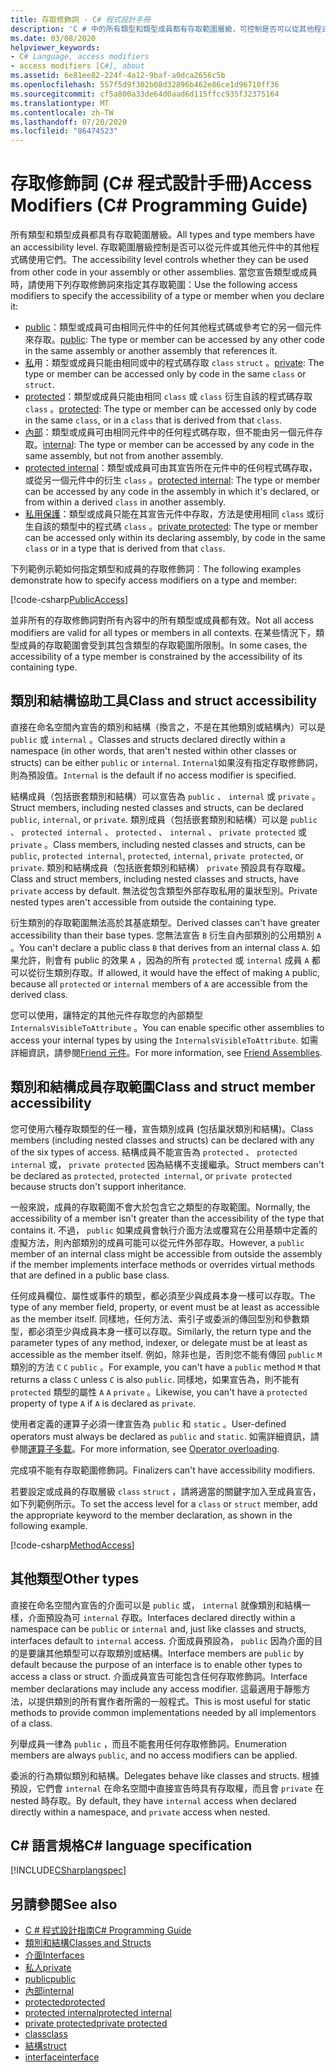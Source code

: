 ```yaml
---
title: 存取修飾詞 - C# 程式設計手冊
description: 'C # 中的所有類型和類型成員都有存取範圍層級，可控制是否可以從其他程式碼使用它們。 請參閱這份存取修飾詞清單。'
ms.date: 03/08/2020
helpviewer_keywords:
- C# Language, access modifiers
- access modifiers [C#], about
ms.assetid: 6e81ee82-224f-4a12-9baf-a0dca2656c5b
ms.openlocfilehash: 557f5d9f302b08d32896b462e86ce1d96710ff36
ms.sourcegitcommit: cf5a800a33de64d0aad6d115ffcc935f32375164
ms.translationtype: MT
ms.contentlocale: zh-TW
ms.lasthandoff: 07/20/2020
ms.locfileid: "86474523"
---
```

# <a name="access-modifiers-c-programming-guide"></a><span data-ttu-id="80879-104">存取修飾詞 (C# 程式設計手冊)</span><span class="sxs-lookup"><span data-stu-id="80879-104">Access Modifiers (C# Programming Guide)</span></span>

<span data-ttu-id="80879-105">所有類型和類型成員都具有存取範圍層級。</span><span class="sxs-lookup"><span data-stu-id="80879-105">All types and type members have an accessibility level.</span></span> <span data-ttu-id="80879-106">存取範圍層級控制是否可以從元件或其他元件中的其他程式碼使用它們。</span><span class="sxs-lookup"><span data-stu-id="80879-106">The accessibility level controls whether they can be used from other code in your assembly or other assemblies.</span></span> <span data-ttu-id="80879-107">當您宣告類型或成員時，請使用下列存取修飾詞來指定其存取範圍：</span><span class="sxs-lookup"><span data-stu-id="80879-107">Use the following access modifiers to specify the accessibility of a type or member when you declare it:</span></span>

- <span data-ttu-id="80879-108">[public](../../language-reference/keywords/public.md)：類型或成員可由相同元件中的任何其他程式碼或參考它的另一個元件來存取。</span><span class="sxs-lookup"><span data-stu-id="80879-108">[public](../../language-reference/keywords/public.md): The type or member can be accessed by any other code in the same assembly or another assembly that references it.</span></span>
- <span data-ttu-id="80879-109">[私](../../language-reference/keywords/private.md)用：類型或成員只能由相同或中的程式碼存取 `class` `struct` 。</span><span class="sxs-lookup"><span data-stu-id="80879-109">[private](../../language-reference/keywords/private.md): The type or member can be accessed only by code in the same `class` or `struct`.</span></span>
- <span data-ttu-id="80879-110">[protected](../../language-reference/keywords/protected.md)：類型或成員只能由相同 `class` 或 `class` 衍生自該的程式碼存取 `class` 。</span><span class="sxs-lookup"><span data-stu-id="80879-110">[protected](../../language-reference/keywords/protected.md): The type or member can be accessed only by code in the same `class`, or in a `class` that is derived from that `class`.</span></span>
- <span data-ttu-id="80879-111">[內部](../../language-reference/keywords/internal.md)：類型或成員可由相同元件中的任何程式碼存取，但不能由另一個元件存取。</span><span class="sxs-lookup"><span data-stu-id="80879-111">[internal](../../language-reference/keywords/internal.md): The type or member can be accessed by any code in the same assembly, but not from another assembly.</span></span>
- <span data-ttu-id="80879-112">[protected internal](../../language-reference/keywords/protected-internal.md)：類型或成員可由其宣告所在元件中的任何程式碼存取，或從另一個元件中的衍生 `class` 。</span><span class="sxs-lookup"><span data-stu-id="80879-112">[protected internal](../../language-reference/keywords/protected-internal.md): The type or member can be accessed by any code in the assembly in which it's declared, or from within a derived `class` in another assembly.</span></span>
- <span data-ttu-id="80879-113">[私用保護](../../language-reference/keywords/private-protected.md)：類型或成員只能在其宣告元件中存取，方法是使用相同 `class` 或衍生自該的類型中的程式碼 `class` 。</span><span class="sxs-lookup"><span data-stu-id="80879-113">[private protected](../../language-reference/keywords/private-protected.md): The type or member can be accessed only within its declaring assembly, by code in the same `class` or in a type that is derived from that `class`.</span></span>

<span data-ttu-id="80879-114">下列範例示範如何指定類型和成員的存取修飾詞︰</span><span class="sxs-lookup"><span data-stu-id="80879-114">The following examples demonstrate how to specify access modifiers on a type and member:</span></span>

[!code-csharp[PublicAccess](~/samples/snippets/csharp/objectoriented/accessmodifiers.cs#PublicAccess)]

<span data-ttu-id="80879-115">並非所有的存取修飾詞對所有內容中的所有類型或成員都有效。</span><span class="sxs-lookup"><span data-stu-id="80879-115">Not all access modifiers are valid for all types or members in all contexts.</span></span> <span data-ttu-id="80879-116">在某些情況下，類型成員的存取範圍會受到其包含類型的存取範圍所限制。</span><span class="sxs-lookup"><span data-stu-id="80879-116">In some cases, the accessibility of a type member is constrained by the accessibility of its containing type.</span></span>

## <a name="class-and-struct-accessibility"></a><span data-ttu-id="80879-117">類別和結構協助工具</span><span class="sxs-lookup"><span data-stu-id="80879-117">Class and struct accessibility</span></span>  

<span data-ttu-id="80879-118">直接在命名空間內宣告的類別和結構（換言之，不是在其他類別或結構內）可以是 `public` 或 `internal` 。</span><span class="sxs-lookup"><span data-stu-id="80879-118">Classes and structs declared directly within a namespace (in other words, that aren't nested within other classes or structs) can be either `public` or `internal`.</span></span> <span data-ttu-id="80879-119">`Internal`如果沒有指定存取修飾詞，則為預設值。</span><span class="sxs-lookup"><span data-stu-id="80879-119">`Internal` is the default if no access modifier is specified.</span></span>  

<span data-ttu-id="80879-120">結構成員（包括嵌套類別和結構）可以宣告為 `public` 、 `internal` 或 `private` 。</span><span class="sxs-lookup"><span data-stu-id="80879-120">Struct members, including nested classes and structs, can be declared `public`, `internal`, or `private`.</span></span> <span data-ttu-id="80879-121">類別成員（包括嵌套類別和結構）可以是 `public` 、 `protected internal` 、 `protected` 、 `internal` 、 `private protected` 或 `private` 。</span><span class="sxs-lookup"><span data-stu-id="80879-121">Class members, including nested classes and structs, can be `public`, `protected internal`, `protected`, `internal`, `private protected`, or `private`.</span></span> <span data-ttu-id="80879-122">類別和結構成員（包括嵌套類別和結構） `private` 預設具有存取權。</span><span class="sxs-lookup"><span data-stu-id="80879-122">Class and struct members,  including nested classes and structs, have `private` access by default.</span></span> <span data-ttu-id="80879-123">無法從包含類型外部存取私用的巢狀型別。</span><span class="sxs-lookup"><span data-stu-id="80879-123">Private nested types aren't accessible from outside the containing type.</span></span>

<span data-ttu-id="80879-124">衍生類別的存取範圍無法高於其基底類型。</span><span class="sxs-lookup"><span data-stu-id="80879-124">Derived classes can't have greater accessibility than their base types.</span></span> <span data-ttu-id="80879-125">您無法宣告 `B` 衍生自內部類別的公用類別 `A` 。</span><span class="sxs-lookup"><span data-stu-id="80879-125">You can't declare a public class `B` that derives from an internal class `A`.</span></span> <span data-ttu-id="80879-126">如果允許，則會有 public 的效果 `A` ，因為的所有 `protected` 或 `internal` 成員 `A` 都可以從衍生類別存取。</span><span class="sxs-lookup"><span data-stu-id="80879-126">If allowed, it would have the effect of making `A` public, because all `protected` or `internal` members of `A` are accessible from the derived class.</span></span>

<span data-ttu-id="80879-127">您可以使用，讓特定的其他元件存取您的內部類型 `InternalsVisibleToAttribute` 。</span><span class="sxs-lookup"><span data-stu-id="80879-127">You can enable specific other assemblies to access your internal types by using the `InternalsVisibleToAttribute`.</span></span> <span data-ttu-id="80879-128">如需詳細資訊，請參閱[Friend 元件](../../../standard/assembly/friend.md)。</span><span class="sxs-lookup"><span data-stu-id="80879-128">For more information, see [Friend Assemblies](../../../standard/assembly/friend.md).</span></span>

## <a name="class-and-struct-member-accessibility"></a><span data-ttu-id="80879-129">類別和結構成員存取範圍</span><span class="sxs-lookup"><span data-stu-id="80879-129">Class and struct member accessibility</span></span>  

<span data-ttu-id="80879-130">您可使用六種存取類型的任一種，宣告類別成員 (包括巢狀類別和結構)。</span><span class="sxs-lookup"><span data-stu-id="80879-130">Class members (including nested classes and structs) can be declared with any of the six types of access.</span></span> <span data-ttu-id="80879-131">結構成員不能宣告為 `protected` 、 `protected internal` 或， `private protected` 因為結構不支援繼承。</span><span class="sxs-lookup"><span data-stu-id="80879-131">Struct members can't be declared as `protected`, `protected internal`, or `private protected` because structs don't support inheritance.</span></span>

<span data-ttu-id="80879-132">一般來說，成員的存取範圍不會大於包含它之類型的存取範圍。</span><span class="sxs-lookup"><span data-stu-id="80879-132">Normally, the accessibility of a member isn't greater than the accessibility of the type that contains it.</span></span> <span data-ttu-id="80879-133">不過， `public` 如果成員會執行介面方法或覆寫在公用基類中定義的虛擬方法，則內部類別的成員可能可以從元件外部存取。</span><span class="sxs-lookup"><span data-stu-id="80879-133">However, a `public` member of an internal class might be accessible from outside the assembly if the member implements interface methods or overrides virtual methods that are defined in a public base class.</span></span>

<span data-ttu-id="80879-134">任何成員欄位、屬性或事件的類型，都必須至少與成員本身一樣可以存取。</span><span class="sxs-lookup"><span data-stu-id="80879-134">The type of any member field, property, or event must be at least as accessible as the member itself.</span></span> <span data-ttu-id="80879-135">同樣地，任何方法、索引子或委派的傳回型別和參數類型，都必須至少與成員本身一樣可以存取。</span><span class="sxs-lookup"><span data-stu-id="80879-135">Similarly, the return type and the parameter types of any method, indexer, or delegate must be at least as accessible as the member itself.</span></span> <span data-ttu-id="80879-136">例如，除非也是，否則您不能有傳回 `public` `M` 類別的方法 `C` `C` `public` 。</span><span class="sxs-lookup"><span data-stu-id="80879-136">For example, you can't have a `public` method `M` that returns a class `C` unless `C` is also `public`.</span></span> <span data-ttu-id="80879-137">同樣地，如果宣告為，則不能有 `protected` 類型的屬性 `A` `A` `private` 。</span><span class="sxs-lookup"><span data-stu-id="80879-137">Likewise, you can't have a `protected` property of type `A` if `A` is declared as `private`.</span></span>

<span data-ttu-id="80879-138">使用者定義的運算子必須一律宣告為 `public` 和 `static` 。</span><span class="sxs-lookup"><span data-stu-id="80879-138">User-defined operators must always be declared as `public` and `static`.</span></span> <span data-ttu-id="80879-139">如需詳細資訊，請參閱[運算子多載](../../language-reference/operators/operator-overloading.md)。</span><span class="sxs-lookup"><span data-stu-id="80879-139">For more information, see [Operator overloading](../../language-reference/operators/operator-overloading.md).</span></span>

<span data-ttu-id="80879-140">完成項不能有存取範圍修飾詞。</span><span class="sxs-lookup"><span data-stu-id="80879-140">Finalizers can't have accessibility modifiers.</span></span>

<span data-ttu-id="80879-141">若要設定或成員的存取層級 `class` `struct` ，請將適當的關鍵字加入至成員宣告，如下列範例所示。</span><span class="sxs-lookup"><span data-stu-id="80879-141">To set the access level for a `class` or `struct` member, add the appropriate keyword to the member declaration, as shown in the following example.</span></span>

[!code-csharp[MethodAccess](~/samples/snippets/csharp/objectoriented/accessmodifiers.cs#MethodAccess)]

## <a name="other-types"></a><span data-ttu-id="80879-142">其他類型</span><span class="sxs-lookup"><span data-stu-id="80879-142">Other types</span></span>

<span data-ttu-id="80879-143">直接在命名空間內宣告的介面可以是 `public` 或， `internal` 就像類別和結構一樣，介面預設為可 `internal` 存取。</span><span class="sxs-lookup"><span data-stu-id="80879-143">Interfaces declared directly within a namespace can be `public` or `internal` and, just like classes and structs, interfaces default to `internal` access.</span></span> <span data-ttu-id="80879-144">介面成員預設為， `public` 因為介面的目的是要讓其他類型可以存取類別或結構。</span><span class="sxs-lookup"><span data-stu-id="80879-144">Interface members are `public` by default because the purpose of an interface is to enable other types to access a class or struct.</span></span> <span data-ttu-id="80879-145">介面成員宣告可能包含任何存取修飾詞。</span><span class="sxs-lookup"><span data-stu-id="80879-145">Interface member declarations may include any access modifier.</span></span> <span data-ttu-id="80879-146">這最適用于靜態方法，以提供類別的所有實作者所需的一般程式。</span><span class="sxs-lookup"><span data-stu-id="80879-146">This is most useful for static methods to provide common implementations needed by all implementors of a class.</span></span>

<span data-ttu-id="80879-147">列舉成員一律為 `public` ，而且不能套用任何存取修飾詞。</span><span class="sxs-lookup"><span data-stu-id="80879-147">Enumeration members are always `public`, and no access modifiers can be applied.</span></span>

<span data-ttu-id="80879-148">委派的行為類似類別和結構。</span><span class="sxs-lookup"><span data-stu-id="80879-148">Delegates behave like classes and structs.</span></span> <span data-ttu-id="80879-149">根據預設，它們會 `internal` 在命名空間中直接宣告時具有存取權，而且會 `private` 在 nested 時存取。</span><span class="sxs-lookup"><span data-stu-id="80879-149">By default, they have `internal` access when declared directly within a namespace, and `private` access when nested.</span></span>

## <a name="c-language-specification"></a><span data-ttu-id="80879-150">C# 語言規格</span><span class="sxs-lookup"><span data-stu-id="80879-150">C# language specification</span></span>

[!INCLUDE[CSharplangspec](~/includes/csharplangspec-md.md)]  

## <a name="see-also"></a><span data-ttu-id="80879-151">另請參閱</span><span class="sxs-lookup"><span data-stu-id="80879-151">See also</span></span>

- [<span data-ttu-id="80879-152">C # 程式設計指南</span><span class="sxs-lookup"><span data-stu-id="80879-152">C# Programming Guide</span></span>](../index.md)
- [<span data-ttu-id="80879-153">類別和結構</span><span class="sxs-lookup"><span data-stu-id="80879-153">Classes and Structs</span></span>](./index.md)
- [<span data-ttu-id="80879-154">介面</span><span class="sxs-lookup"><span data-stu-id="80879-154">Interfaces</span></span>](../interfaces/index.md)
- [<span data-ttu-id="80879-155">私人</span><span class="sxs-lookup"><span data-stu-id="80879-155">private</span></span>](../../language-reference/keywords/private.md)
- [<span data-ttu-id="80879-156">public</span><span class="sxs-lookup"><span data-stu-id="80879-156">public</span></span>](../../language-reference/keywords/public.md)
- [<span data-ttu-id="80879-157">內部</span><span class="sxs-lookup"><span data-stu-id="80879-157">internal</span></span>](../../language-reference/keywords/internal.md)
- [<span data-ttu-id="80879-158">protected</span><span class="sxs-lookup"><span data-stu-id="80879-158">protected</span></span>](../../language-reference/keywords/protected.md)
- [<span data-ttu-id="80879-159">protected internal</span><span class="sxs-lookup"><span data-stu-id="80879-159">protected internal</span></span>](../../language-reference/keywords/protected-internal.md)
- [<span data-ttu-id="80879-160">private protected</span><span class="sxs-lookup"><span data-stu-id="80879-160">private protected</span></span>](../../language-reference/keywords/private-protected.md)
- [<span data-ttu-id="80879-161">class</span><span class="sxs-lookup"><span data-stu-id="80879-161">class</span></span>](../../language-reference/keywords/class.md)
- [<span data-ttu-id="80879-162">結構</span><span class="sxs-lookup"><span data-stu-id="80879-162">struct</span></span>](../../language-reference/builtin-types/struct.md)
- [<span data-ttu-id="80879-163">interface</span><span class="sxs-lookup"><span data-stu-id="80879-163">interface</span></span>](../../language-reference/keywords/interface.md)
